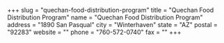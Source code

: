 +++
slug = "quechan-food-distribution-program"
title = "Quechan Food Distribution Program"
name = "Quechan Food Distribution Program"
address = "1890 San Pasqual"
city = "Winterhaven"
state = "AZ"
postal = "92283"
website = ""
phone = "760-572-0740"
fax = ""
+++
